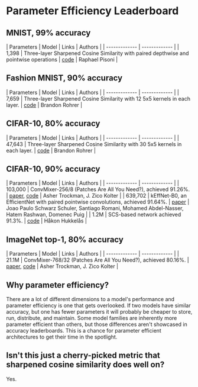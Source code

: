 # Parameter Efficiency Leaderboard

## MNIST, 99% accuracy

| Parameters  | Model | Links | Authors |
| ------------- | ------------- |
| 1,398  | Three-layer Sharpened Cosine Similarity with paired depthwise and pointwise operations  | [code](https://colab.research.google.com/drive/1Lo-P_lMbw3t2RTwpzy1p8h0uKjkCx-RB?usp=sharing) | Raphael Pisoni |


## Fashion MNIST, 90% accuracy

| Parameters  | Model | Links | Authors |
| ------------- | ------------- |
| 7,659 | Three-layer Sharpened Cosine Similarity with 12 5x5 kernels in each layer. | [code](https://github.com/brohrer/scs_torch_gallery/blob/main/fashion_90_7659.py) | Brandon Rohrer |


## CIFAR-10, 80% accuracy

| Parameters  | Model | Links | Authors |
| ------------- | ------------- |
| 47,643 | Three-layer Sharpened Cosine Similarity with 30 5x5 kernels in each layer. | [code](https://github.com/brohrer/scs_torch_gallery/blob/main/cifar10_80_47643.py) | Brandon Rohrer |


## CIFAR-10, 90% accuracy

| Parameters  | Model | Links | Authors |
| ------------- | ------------- |
|  103,000 | ConvMixer-256/8 (Patches Are All You Need?), achieved 91.26%. | [paper](https://arxiv.org/pdf/2201.09792v1.pdf), [code](https://github.com/locuslab/convmixer) | Asher Trockman, J. Zico Kolter |
| 639,702 | kEffNet-B0, an EfficientNet with paired pointwise convolutions, achieved 91.64%. | [paper](https://www.researchgate.net/publication/355214501_Grouped_Pointwise_Convolutions_Significantly_Reduces_Parameters_in_EfficientNet/fulltext/6168f71b66e6b95f07cb7118/Grouped-Pointwise-Convolutions-Significantly-Reduces-Parameters-in-EfficientNet.pdf) | Joao Paulo Schwarz Schuler, Santiago Romani, Mohamed Abdel-Nasser, Hatem Rashwan, Domenec Puig |
 | 1.2M | SCS-based network achieved 91.3%. | [code](https://github.com/hukkelas/sharpened_cosine_similarity_torch/blob/main/sharpened_cosine_similarity.py) | Håkon Hukkelås |


## ImageNet top-1, 80% accuracy

| Parameters  | Model | Links | Authors |
| ------------- | ------------- |
| 21.1M | ConvMixer-768/32 (Patches Are All You Need?), achieved 80.16%. | [paper](https://arxiv.org/pdf/2201.09792v1.pdf), [code](https://github.com/locuslab/convmixer) | Asher Trockman, J. Zico Kolter |
    

## Why parameter efficiency?

There are a lot of different dimensions to a model's performance and parameter efficiency is one that gets overlooked. If two models have similar accuracy, but one has fewer parameters it will probably be cheaper to store, run, distribute, and maintain. Some model families are inherently more parameter efficient than others, but those differences aren't showcased in accuracy leaderboards. This is a chance for parameter efficient architectures to get their time in the spotlight.

## Isn't this just a cherry-picked metric that sharpened cosine similarity does well on?

Yes. 
